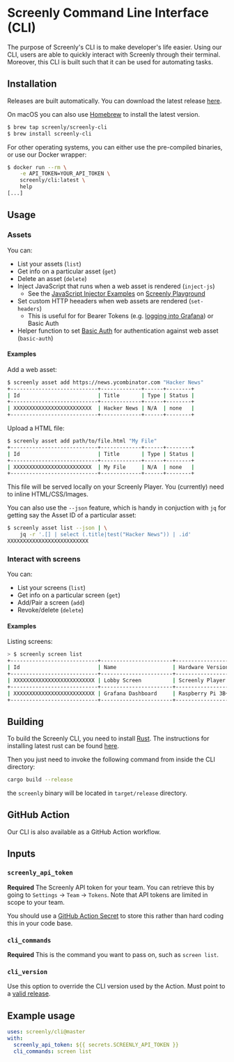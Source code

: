 # Screenly Command Line Interface (CLI)

The purpose of Screenly's CLI is to make developer's life easier. Using our CLI, users are able to quickly interact with Screenly through their terminal. Moreover, this CLI is built such that it can be used for automating tasks.

## Installation

Releases are built automatically. You can download the latest release [here](https://github.com/Screenly/cli/releases/latest).

On macOS you can also use [Homebrew](https://brew.sh/) to install the latest version.

```bash
$ brew tap screenly/screenly-cli
$ brew install screenly-cli
```

For other operating systems, you can either use the pre-compiled binaries, or use our Docker wrapper:

```bash
$ docker run --rm \
    -e API_TOKEN=YOUR_API_TOKEN \
    screenly/cli:latest \
    help
[...]
```

## Usage

### Assets

You can:

* List your assets (`list`)
* Get info on a particular asset (`get`)
* Delete an asset (`delete`)
* Inject JavaScript that runs when a web asset is rendered (`inject-js`)
  * See the [JavaScript Injector Examples](https://github.com/Screenly/playground/tree/master/javascript-injectors) on [Screenly Playground](https://github.com/Screenly/playground/)
* Set custom HTTP heeaders when web assets are rendered (`set-headers`)
  * This is useful for for Bearer Tokens (e.g. [logging into Grafana](https://www.screenly.io/use-cases/dashboard/grafana/)) or Basic Auth
* Helper function to set [Basic Auth](https://en.wikipedia.org/wiki/Basic_access_authentication) for authentication against web asset  (`basic-auth`)


#### Examples

Add a web asset:

```bash
$ screenly asset add https://news.ycombinator.com "Hacker News"
+----------------------------+-------------+------+--------+
| Id                         | Title       | Type | Status |
+----------------------------+-------------+------+--------+
| XXXXXXXXXXXXXXXXXXXXXXXXX  | Hacker News | N/A  | none   |
+----------------------------+-------------+------+--------+
```

Upload a HTML file:

```bash
$ screenly asset add path/to/file.html "My File"
+----------------------------+-------------+------+--------+
| Id                         | Title       | Type | Status |
+----------------------------+-------------+------+--------+
| XXXXXXXXXXXXXXXXXXXXXXXXX  | My File     | N/A  | none   |
+----------------------------+-------------+------+--------+
```

This file will be served locally on your Screenly Player. You (currently) need to inline HTML/CSS/Images.

You can also use the `--json` feature, which is handy in conjuction with `jq` for getting say the Asset ID of a particular asset:

```bash
$ screenly asset list --json | \
    jq -r '.[] | select (.title|test("Hacker News")) | .id'
XXXXXXXXXXXXXXXXXXXXXXXXXX

```
### Interact with screens

You can:

* List your screens (`list`)
* Get info on a particular screen (`get`)
* Add/Pair a screen (`add`)
* Revoke/delete (`delete`)


#### Examples

Listing screens:

```bash
> $ screenly screen list
+----------------------------+-----------------------+-----------------------+---------+---------------------------------+-------------------+
| Id                         | Name                  | Hardware Version      | In Sync | Last Ping                       | Uptime            |
+----------------------------+-----------------------+-----------------------+---------+---------------------------------+-------------------+
| XXXXXXXXXXXXXXXXXXXXXXXXXX | Lobby Screen          | Screenly Player Max   |   ✅    | 2023-01-22T09:56:23.89686+00:00 | 8days 23h 18m 53s |
+----------------------------+-----------------------+-----------------------+---------+---------------------------------+-------------------+
| XXXXXXXXXXXXXXXXXXXXXXXXXX | Grafana Dashboard     | Raspberry Pi 3B+      |   ✅    | 2023-01-22T09:54:17.88319+00:00 | 10days 22h 9m 32s |
+----------------------------+-----------------------+-----------------------+---------+---------------------------------+-------------------+
```

## Building

To build the Screenly CLI, you need to install [Rust](https://www.rust-lang.org). The instructions for installing latest rust can be found [here](https://www.rust-lang.org/tools/install).

Then you just need to invoke the following command from inside the CLI directory:

```bash
cargo build --release
```

the `screenly` binary will be located in `target/release` directory.


## GitHub Action

Our CLI is also available as a GitHub Action workflow.

## Inputs

### `screenly_api_token`

**Required** The Screenly API token for your team. You can retrieve this by going to `Settings` -> `Team` -> `Tokens`. Note that API tokens are limited in scope to your team.

You should use a [GitHub Action Secret](https://docs.github.com/en/actions/security-guides/encrypted-secrets) to store this rather than hard coding this in your code base.

### `cli_commands`

**Required** This is the command you want to pass on, such as `screen list`.

### `cli_version`

Use this option to override the CLI version used by the Action. Must point to a [valid release](https://github.com/Screenly/cli/releases).

## Example usage

```yaml
uses: screenly/cli@master
with:
  screenly_api_token: ${{ secrets.SCREENLY_API_TOKEN }}
  cli_commands: screen list
```
